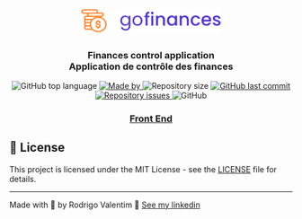 
<h1 align="center">
  <img src="https://github.com/rodrigovalentim/GoFinances/blob/master/src/assets/logo.svg" alt="GoFinances" width="250px">
</h1>

<h3 align="center">
  Finances control application <br/> Application de contrôle des finances
</h3>
<p align="center">
  <img alt="GitHub top language" src="https://img.shields.io/github/languages/top/rodrigovalentim/GoFinancesBackEnd?color=%235636D3">

  <a href="https://www.linkedin.com/in/rodvalentim/">
    <img alt="Made by" src="https://img.shields.io/badge/made%20by-rodrigo%20valentim-%235636D3">
  </a>
  
  <img alt="Repository size" src="https://img.shields.io/github/repo-size/rodrigovalentim/GoFinancesBackEnd?color=%235636D3">
  
  <a href="https://github.com/rodrigovalentim/gofinancesbackend/commits/master">
    <img alt="GitHub last commit" src="https://img.shields.io/github/last-commit/rodrigovalentim/GoFinancesBackEnd?color=%235636D3">
  </a>
  
  <a href="https://github.com/rodrigovalentim/gofinances/issues">
    <img alt="Repository issues" src="https://img.shields.io/github/issues/rodrigovalentim/GoFinancesBackEnd?color=%235636D3">
  </a>
  
  <img alt="GitHub" src="https://img.shields.io/github/license/rodrigovalentim/GoFinancesBackEnd?color=%235636D3">
</p>

<h3 align="center">
  <a href="https://github.com/rodrigovalentim/gofinancesbackend/">Front End </a>
</h3>

## 📝 License

This project is licensed under the MIT License - see the [LICENSE](LICENSE) file for details.

---

Made with 💜 by Rodrigo Valentim 👋 [See my linkedin](https://www.linkedin.com/in/rodvalentim)
